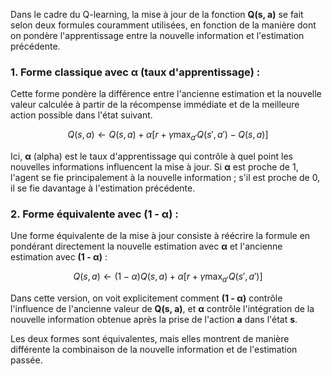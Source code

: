 Dans le cadre du Q-learning, la mise à jour de la fonction **Q(s, a)** se fait selon deux formules couramment utilisées, en fonction de la manière dont on pondère l'apprentissage entre la nouvelle information et l'estimation précédente.

### 1. Forme classique avec **α** (taux d'apprentissage) :
Cette forme pondère la différence entre l'ancienne estimation et la nouvelle valeur calculée à partir de la récompense immédiate et de la meilleure action possible dans l'état suivant.

$$Q(s, a) \leftarrow Q(s, a) + \alpha \left[ r + \gamma \max_{a'} Q(s', a') - Q(s, a) \right]$$

Ici, **α** (alpha) est le taux d'apprentissage qui contrôle à quel point les nouvelles informations influencent la mise à jour. Si **α** est proche de 1, l'agent se fie principalement à la nouvelle information ; s'il est proche de 0, il se fie davantage à l'estimation précédente.

### 2. Forme équivalente avec **(1 - α)** :
Une forme équivalente de la mise à jour consiste à réécrire la formule en pondérant directement la nouvelle estimation avec **α** et l'ancienne estimation avec **(1 - α)** :

$$Q(s, a) \leftarrow (1 - \alpha) Q(s, a) + \alpha \left[ r + \gamma \max_{a'} Q(s', a') \right]$$

Dans cette version, on voit explicitement comment **(1 - α)** contrôle l'influence de l'ancienne valeur de **Q(s, a)**, et **α** contrôle l'intégration de la nouvelle information obtenue après la prise de l'action **a** dans l'état **s**.

Les deux formes sont équivalentes, mais elles montrent de manière différente la combinaison de la nouvelle information et de l'estimation passée.
